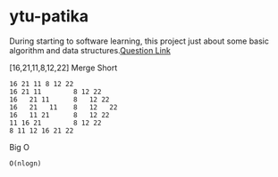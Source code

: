# ytu-patika
During starting to software learning, this project just about some basic algorithm and data structures.[Question Link](https://app.patika.dev/courses/veri-yapilari-ve-algoritmalar/merge-sort-proje)

[16,21,11,8,12,22] Merge Short
```
16 21 11 8 12 22 
16 21 11        8 12 22
16   21 11      8   12 22
16   21   11    8   12   22 
16   11 21      8   12 22
11 16 21        8 12 22
8 11 12 16 21 22 
```
Big O 
```
O(nlogn)
